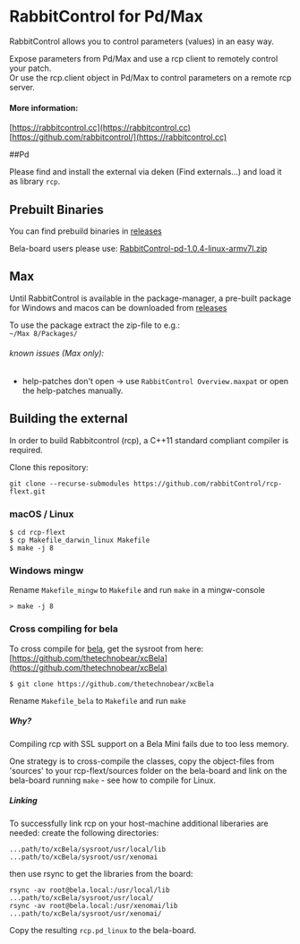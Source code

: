 # RabbitControl for Pd/Max

RabbitControl allows you to control parameters (values) in an easy way.

Expose parameters from Pd/Max and use a rcp client to remotely control your patch.  
Or use the rcp.client object in Pd/Max to control parameters on a remote rcp server.

#### More information:
[https://rabbitcontrol.cc](https://rabbitcontrol.cc)  
[https://github.com/rabbitcontrol/](https://rabbitcontrol.cc)


##Pd

Please find and install the external via deken (Find externals...) and load it as library `rcp`.


## Prebuilt Binaries

You can find prebuild binaries in [releases](./releases)

Bela-board users please use: [RabbitControl-pd-1.0.4-linux-armv7l.zip](https://github.com/rabbitControl/rcp-flext/releases/download/v1.0.4/RabbitControl-pd-1.0.4-linux-armv7l.zip)

## Max

Until RabbitControl is available in the package-manager, a pre-built package for Windows and macos can be downloaded from [releases](./releases)

To use the package extract the zip-file to e.g.:  
`~/Max 8/Packages/`

###### known issues (Max only):
- help-patches don't open -> use `RabbitControl Overview.maxpat` or open the help-patches manually.


## Building the external

In order to build Rabbitcontrol (rcp), a C++11 standard compliant compiler is required.

Clone this repository:

```
git clone --recurse-submodules https://github.com/rabbitControl/rcp-flext.git
```

### macOS / Linux

```
$ cd rcp-flext
$ cp Makefile_darwin_linux Makefile
$ make -j 8
```

### Windows mingw

Rename `Makefile_mingw` to `Makefile` and run `make` in a mingw-console

```
> make -j 8
```

### Cross compiling for bela

To cross compile for [bela](https://bela.io/), get the sysroot from here:  
[https://github.com/thetechnobear/xcBela](https://github.com/thetechnobear/xcBela)

`$ git clone https://github.com/thetechnobear/xcBela`

Rename `Makefile_bela` to `Makefile` and run `make`

##### Why?

Compiling rcp with SSL support on a Bela Mini fails due to too less memory.

One strategy is to cross-compile the classes, copy the object-files from 'sources' to your rcp-flext/sources folder on the bela-board and link on the bela-board running `make` - see how to compile for Linux.

##### Linking

To successfully link rcp on your host-machine additional liberaries are needed:
create the following directories:

```
...path/to/xcBela/sysroot/usr/local/lib
...path/to/xcBela/sysroot/usr/xenomai
```

then use rsync to get the libraries from the board:

```
rsync -av root@bela.local:/usr/local/lib ...path/to/xcBela/sysroot/usr/local/
rsync -av root@bela.local:/usr/xenomai/lib ...path/to/xcBela/sysroot/usr/xenomai/
```

Copy the resulting `rcp.pd_linux` to the bela-board.